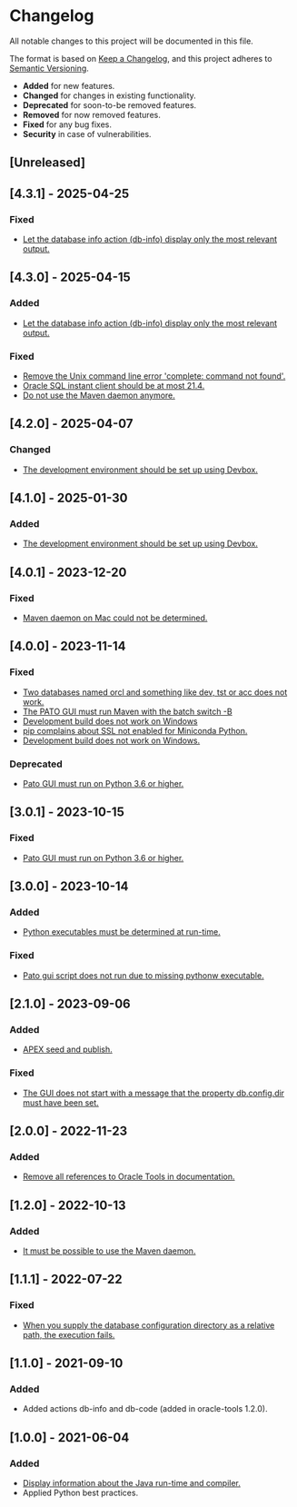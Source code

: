 # Changelog

All notable changes to this project will be documented in this file.

The format is based on [Keep a Changelog](https://keepachangelog.com/en/1.0.0/),
and this project adheres to [Semantic Versioning](https://semver.org/spec/v2.0.0.html).

- **Added** for new features.
- **Changed** for changes in existing functionality.
- **Deprecated** for soon-to-be removed features.
- **Removed** for now removed features.
- **Fixed** for any bug fixes.
- **Security** in case of vulnerabilities.

## [Unreleased]

## [4.3.1] - 2025-04-25

### Fixed

- [Let the database info action (db-info) display only the most relevant output.](https://github.com/paulissoft/pato-gui/issues/27)

## [4.3.0] - 2025-04-15

### Added

- [Let the database info action (db-info) display only the most relevant output.](https://github.com/paulissoft/pato-gui/issues/27)

### Fixed

- [Remove the Unix command line error 'complete: command not found'.](https://github.com/paulissoft/pato-gui/issues/25)
- [Oracle SQL instant client should be at most 21.4.](https://github.com/paulissoft/pato-gui/issues/24)
- [Do not use the Maven daemon anymore.](https://github.com/paulissoft/pato-gui/issues)

## [4.2.0] - 2025-04-07

### Changed

- [The development environment should be set up using Devbox.](https://github.com/paulissoft/pato-gui/issues/21)

## [4.1.0] - 2025-01-30

### Added

- [The development environment should be set up using Devbox.](https://github.com/paulissoft/pato-gui/issues/21)

## [4.0.1] - 2023-12-20

### Fixed

- [Maven daemon on Mac could not be determined.](https://github.com/paulissoft/pato-gui/issues/20)

## [4.0.0] - 2023-11-14

### Fixed

- [Two databases named orcl and something like dev, tst or acc does not work.](https://github.com/paulissoft/pato-gui/issues/18)
- [The PATO GUI must run Maven with the batch switch -B](https://github.com/paulissoft/pato-gui/issues/17)
- [Development build does not work on Windows](https://github.com/paulissoft/pato-gui/issues/15)
- [pip complains about SSL not enabled for Miniconda Python.](https://github.com/paulissoft/pato-gui/issues/14)
- [Development build does not work on Windows.](https://github.com/paulissoft/pato-gui/issues/15)

### Deprecated

- [Pato GUI must run on Python 3.6 or higher.](https://github.com/paulissoft/pato-gui/issues/13)

## [3.0.1] - 2023-10-15

### Fixed

- [Pato GUI must run on Python 3.6 or higher.](https://github.com/paulissoft/pato-gui/issues/13)

## [3.0.0] - 2023-10-14

### Added

- [Python executables must be determined at run-time.](https://github.com/paulissoft/pato-gui/issues/11)

### Fixed

- [Pato gui script does not run due to missing pythonw executable.](https://github.com/paulissoft/pato-gui/issues/10)

## [2.1.0] - 2023-09-06

### Added

- [APEX seed and publish.](https://github.com/paulissoft/oracle-tools/issues/107)

### Fixed

- [The GUI does not start with a message that the property db.config.dir must have been set.](https://github.com/paulissoft/pato-gui/issues/8)

## [2.0.0] - 2022-11-23

### Added

- [Remove all references to Oracle Tools in documentation.](https://github.com/paulissoft/pato-gui/issues/7)

## [1.2.0] - 2022-10-13

### Added

- [It must be possible to use the Maven daemon.](https://github.com/paulissoft/pato-gui/issues/6)

## [1.1.1] - 2022-07-22

### Fixed

- [When you supply the database configuration directory as a relative path, the execution fails.](https://github.com/paulissoft/pato-gui/issues/5)

## [1.1.0] - 2021-09-10

### Added

- Added actions db-info and db-code (added in oracle-tools 1.2.0).

## [1.0.0] - 2021-06-04

### Added

- [Display information about the Java run-time and compiler.](https://github.com/paulissoft/pato-gui/issues/3)
- Applied Python best practices.
